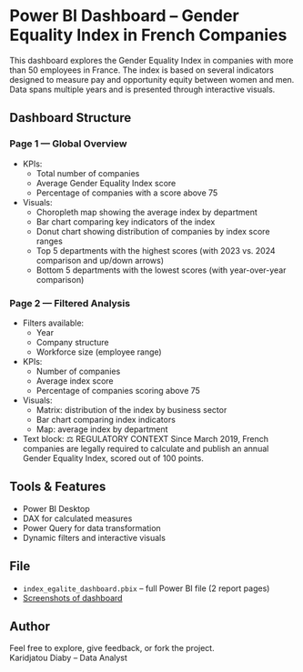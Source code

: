 # Power BI Dashboard – Gender Equality Index in French Companies

This dashboard explores the Gender Equality Index in companies with more than 50 employees in France. The index is based on several indicators designed to measure pay and opportunity equity between women and men. Data spans multiple years and is presented through interactive visuals.

## Dashboard Structure

### **Page 1 — Global Overview**
* KPIs:
    * Total number of companies
    * Average Gender Equality Index score
    * Percentage of companies with a score above 75
* Visuals:
    * Choropleth map showing the average index by department
    * Bar chart comparing key indicators of the index
    * Donut chart showing distribution of companies by index score ranges
    * Top 5 departments with the highest scores (with 2023 vs. 2024 comparison and up/down arrows)
    * Bottom 5 departments with the lowest scores (with year-over-year comparison)

### **Page 2 — Filtered Analysis**
* Filters available:
    * Year
    * Company structure
    * Workforce size (employee range)
* KPIs:
    * Number of companies
    * Average index score
    * Percentage of companies scoring above 75
* Visuals:
    * Matrix: distribution of the index by business sector
    * Bar chart comparing index indicators
    * Map: average index by department
* Text block: ⚖️ REGULATORY CONTEXT Since March 2019, French companies are legally required to calculate and publish an annual Gender Equality Index, scored out of 100 points.

## Tools & Features

- Power BI Desktop
- DAX for calculated measures
- Power Query for data transformation
- Dynamic filters and interactive visuals


## File

- `index_egalite_dashboard.pbix` – full Power BI file (2 report pages)
- [Screenshots of dashboard](Screenshots)

## Author

Feel free to explore, give feedback, or fork the project.  
Karidjatou Diaby – Data Analyst
